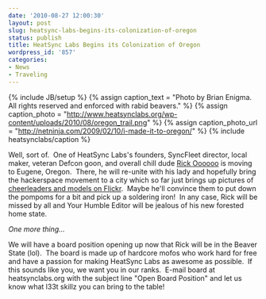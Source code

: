 ```yaml
---
date: '2010-08-27 12:00:30'
layout: post
slug: heatsync-labs-begins-its-colonization-of-oregon
status: publish
title: HeatSync Labs Begins its Colonization of Oregon
wordpress_id: '857'
categories:
- News
- Traveling
---
```


{% include JB/setup %}
{% assign caption_text = "Photo by Brian Enigma.  All rights reserved and enforced with rabid beavers." %}
{% assign caption_photo = "http://www.heatsynclabs.org/wp-content/uploads/2010/08/oregon_trail.png" %}
{% assign caption_photo_url = "http://netninja.com/2009/02/10/i-made-it-to-oregon/" %}
{% include heatsynclabs/caption %}

Well, sort of.  One of HeatSync Labs's founders, SyncFleet director, local maker, veteran Defcon goon, and overall chill dude [Rick Oooooo](http://twitter.com/rickoooooo) is moving to Eugene, Oregon.  There, he will re-unite with his lady and hopefully bring the hackerspace movement to a city which so far just brings up pictures of [cheerleaders and models on Flickr](http://www.flickr.com/places//United+States/Oregon/Eugene).  Maybe he'll convince them to put down the pompoms for a bit and pick up a soldering iron!  In any case, Rick will be missed by all and Your Humble Editor will be jealous of his new forested home state.

_One more thing..._

We will have a board position opening up now that Rick will be in the Beaver State (lol).  The board is made up of hardcore mofos who work hard for free and have a passion for making HeatSync Labs as awesome as possible.  If this sounds like you, we want you in our ranks.  E-mail board at heatsynclabs.org with the subject line "Open Board Position" and let us know what l33t skillz you can bring to the table!
